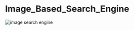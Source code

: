 # Image_Based_Search_Engine
![image search engine](https://user-images.githubusercontent.com/65140439/94155512-a5e7b300-fe9c-11ea-8a7a-39b90ad8a044.jpg)
